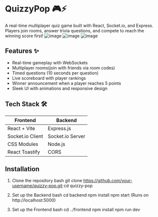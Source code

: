 # QuizzyPop 🎮⚡

A real-time multiplayer quiz game built with React, Socket.io, and Express. Players join rooms, answer trivia questions, and compete to reach the winning score first!
![image](https://github.com/user-attachments/assets/eaa71f6b-b192-4fca-abaa-3c183daf3d91)
![image](https://github.com/user-attachments/assets/0adc705c-132c-40b0-bce4-c37151c3ba2d)
![image](https://github.com/user-attachments/assets/9dd2062f-2abf-4a34-be8b-1c5caa794b78)


## Features ✨
- Real-time gameplay with WebSockets
- Multiplayer rooms(join with friends via room codes)
- Timed questions (10 seconds per question)
- Live scoreboard with player rankings
- Winner announcement when a player reaches 5 points
- Sleek UI with animations and responsive design

## Tech Stack 🛠️
| Frontend               | Backend              |
|------------------------|----------------------|
| React + Vite           | Express.js           |
| Socket.io Client       | Socket.io Server     |
| CSS Modules            | Node.js              |
| React Toastify         | CORS                 |

## Installation 

1. Clone the repository
bash
git clone https://github.com/your-username/quizzy-pop.git
cd quizzy-pop

3. Set up the Backend
bash
cd backend
npm install
npm start
(Runs on http://localhost:5000)

4. Set up the Frontend
bash
cd ../frontend
npm install
npm run dev
